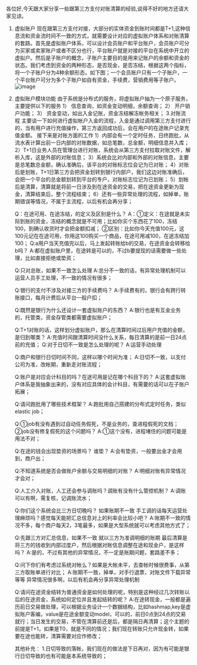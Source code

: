 各位好,今天跟大家分享一些跟第三方支付对账清算的经验,说得不好的地方还请大家见谅。
1. 虚拟账户
    现在跟第三方支付对接，大部分的实体资金到账时间都是T+1,这种信息流和资金流时间不一致的方式，就需要设计对应的虚拟账户体系和对账清算的套路。首先是虚拟账户体系，可以设计会员账户和平台账户，会员账户可分为买家或卖家账户或者不区分也行，平台账户就是对接的平台在系统中开立的虚拟户。然后是子账户的概念，子账户主要目的是用来记账户的余额和资金的状态。我们考虑到资金的两种形态，是否现金，是否冻结，根据这两个指标，将一个子账户分为4种余额形态，如下图；一个会员账户只有一个子账户，一个平台账户可分为多个子账户如自有资金，手续费，营销费用等子账户。
    ![image](http://static.cocolian.cn/img/20180726_193230.png)
2. 虚拟账户模块功能
    由于系统是分布式的服务，将虚拟账户抽为一个原子服务，主要提供以下的服务
        1）  信息查询，如资金变动明细，余额查询；
        2）  开户销户功能；
        3）  资金变动，如出入金记账，资金冻结解冻帐务相关；
 3.对账流程
    主要谈一下如何进行虚拟帐户入金的流程，入金是通过调用第三方支付进行的，当有用户进行充值操作，第三方返回成功后，会在用户的在途账户记录充值金额。
    接下来是对账方面的工作
        1）内部会有一个定时任务，日终跑批，从流水表计算出前一日内部的对账数据，如总笔数，总金额，明细信息并入库；
        2）T+1日业务人员在管理台进行对账，系统会从第三方支付拉取对账文件，解析入库，这是外部的对账信息；
        3）系统会比对内部和外部的对账信息，主要是总笔数总金额，确认准确后，该平台的对账标志位会记为已对账；
        4）对账后是划账，T+1日第三方会把资金划转到银行内部户，我们这边对账准确后，会把一个平台的总金额划转到平台的专户，对账标志位记为已划账；
        5）划帐后是清算，清算就是将前一日涉及到在途资金的交易，把在途资金更新为现金，清算结束后，整个流程结束；
        6）还有一些异常处理的流程，如掉单，账期错误等情况，不属于主流程，以后有机会再分享；


    Q：在途可用、在途冻结，的定义及区别是什么？
    A：①定义：在途就是未实际到账的资金，冻结的概念就是不可用；比如你买个东西花了100，冻结100，到确认收货时才会把金额扣减；
    ②区别：比如你今天充值100元，这100元记在在途可用，你用这100购买一个商品，在途可用减100，在途冻结加100；
    Q:a用户当天充值完以后，马上发起转账给b的交易，在途资金会转移给b吗？
    A:都在虚拟账户里，在途转是可以的，不过b要提现的话需要做一些处理，比如直接拒绝或垫资；

    Q:只对总账，如果不一致怎么处理
    A:总分不一致的话，有异常处理机制可以运营人员手工处理，不一致的情况有很多；

    Q:银行的支付不涉及对接三方的手续费吗？
    A:手续费有的，银行会有跨行转账接口，每月计费后从平台一般户扣；

    Q:既然是银行为什么还设计一套虚拟账户的东西？
    A:银行也是有互金业务的，托管类，资金存管类都需要虚拟账户；

    Q:T+1对账的话，这样划分虚拟账户，那么在清算时间过后用户充值的金额，是归到哪类？
    A:充值时间跟清算时间没什么关系，每日清算的是前一日24点前的充值；
    Q:对于日切不一致是怎么处理的呢？
    A:运营手动处理

    Q:商户和银行日切时间不同，这样以哪个时间为准；
    A:日切不一致，以支付公司为准，改帐期，重新走对账流程；

    Q:账户是对应会计科目的吗？在途可用是记在哪个科目下的？
    A:这套虚拟账户体系是我抽象出来的，没有对应具体的会计科目，有需要的话可以在子账户拓展；

    Q:请问跑批用了哪些技术框架？
    A:跑批用自己搭建的分布式定时任务，类似elastic job；

    Q:①job有没有遇到过自动任务假死，不是业务的，查进程假死的文档；②job没有修复假死的这个问题吗？
    A:①这个没有，进程堵住的问题可能是用法不对；

    Q:在途的钱会出现垫资的场景吗？ 谁垫？
    A:会有垫资，一般要出金才会用到，商户出；

    Q:不知道系统是否会做账户余额与交易明细的对账？
    A:明细对账有异常情况才会对；

    Q:人工介入对账，人工还会参与调账吗？调账有没有什么管控机制？
    A:调账可以有啊，需复核，记调账流水；

    Q:你们这个系统会比三方日切晚吗？ 如果账期不一致 手工调的话每天运营处理麻烦吗？感觉每天能把汇总信息对上的利率会比较小吧？
    A:账期不一致的情况不多，每个商户每天2，3笔最多，如果是大型系统就可以考虑其他方式了；

    Q:先跟三方对汇总信息，如果不一致 就以三方为准调明细的账期 最后清算是将三方的钱收到内部过度户，然后根据对账信息调整在途和现金户，是这样吗？
    A:是的，不过有其他的异常情况，不一定是账期问题，套路差不多；

    Q:问下你们有考虑过系统对帐么？如果是大帐未平，去查帐时候很费事，从第三方取账单进行对比；
    A:账期不一致，掉单，对手行退票，对账文件下载异常等等 异常情况很多啊，以后有机会再分享异常处理机制

    Q:请问在途资金结转为普通资金是如何处理的呢，特别是这种经过几次转账以后的在途资金，系统如何定位并且发起结转的呢？
    A:在途转现金，一般都是遍历前日交易做处理，可以根据业务设计一个数据结构，比如hashmap,key是虚拟账户客编，value是在途金额变动model，可以的，前日0点到24点的交易就行；当日发生的交易，不管在清算前还是后，都是隔日再清算；这个主题的前提是T+1，如果是T0，就是不同的情况；我们现在转账只允许现金转，如果要在途也能转，清算需要对应作修改；

    其他补充：
        1.日切导致的落帐，我们现在的做法是下日再对，因为有可能是银行日切导致的也有可能是本系统导致的；
